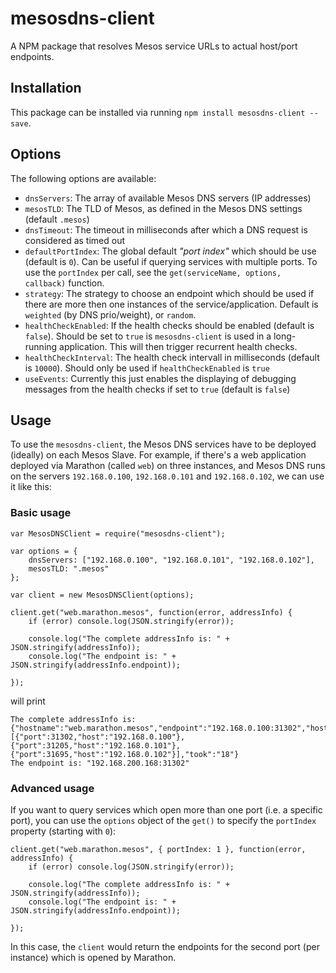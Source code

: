 # mesosdns-client
A NPM package that resolves Mesos service URLs to actual host/port endpoints.

## Installation

This package can be installed via running `npm install mesosdns-client --save`.

## Options

The following options are available:

- `dnsServers`: The array of available Mesos DNS servers (IP addresses)
- `mesosTLD`: The TLD of Mesos, as defined in the Mesos DNS settings (default `.mesos`)
- `dnsTimeout`: The timeout in milliseconds after which a DNS request is considered as timed out
- `defaultPortIndex`: The global default *"port index"* which should be use (default is `0`). Can be useful if querying services with multiple ports. To use the `portIndex` per call, see the `get(serviceName, options, callback)` function.  
- `strategy`: The strategy to choose an endpoint which should be used if there are more then one instances of the service/application. Default is `weighted` (by DNS prio/weight), or `random`.   
- `healthCheckEnabled`: If the health checks should be enabled (default is `false`). Should be set to `true` is `mesosdns-client` is used in a long-running application. This will then trigger recurrent health checks.
- `healthCheckInterval`: The health check intervall in milliseconds (default is `10000`). Should only be used if `healthCheckEnabled` is `true`
- `useEvents`: Currently this just enables the displaying of debugging messages from the health checks if set to `true` (default is `false`) 

## Usage

To use the `mesosdns-client`, the Mesos DNS services have to be deployed (ideally) on each Mesos Slave. For example, if there's a web application deployed via Marathon (called `web`) on three instances, 
and Mesos DNS runs on the servers `192.168.0.100`, `192.168.0.101` and `192.168.0.102`, we can use it like this:

### Basic usage

```
var MesosDNSClient = require("mesosdns-client");

var options = {
    dnsServers: ["192.168.0.100", "192.168.0.101", "192.168.0.102"],
    mesosTLD: ".mesos"
};

var client = new MesosDNSClient(options);

client.get("web.marathon.mesos", function(error, addressInfo) {
    if (error) console.log(JSON.stringify(error));
    
    console.log("The complete addressInfo is: " + JSON.stringify(addressInfo));
    console.log("The endpoint is: " + JSON.stringify(addressInfo.endpoint));
    
});
```

will print

```
The complete addressInfo is: {"hostname":"web.marathon.mesos","endpoint":"192.168.0.100:31302","host":"192.168.0.100","port":31302,"allEndpoints":[{"port":31302,"host":"192.168.0.100"},{"port":31205,"host":"192.168.0.101"},{"port":31695,"host":"192.168.0.102"}],"took":"18"}
The endpoint is: "192.168.200.168:31302"
```

### Advanced usage

If you want to query services which open more than one port (i.e. a specific port), you can use the `options` object of the `get()` to specify the `portIndex` property (starting with `0`):

```
client.get("web.marathon.mesos", { portIndex: 1 }, function(error, addressInfo) {
    if (error) console.log(JSON.stringify(error));
    
    console.log("The complete addressInfo is: " + JSON.stringify(addressInfo));
    console.log("The endpoint is: " + JSON.stringify(addressInfo.endpoint));
    
});
```

In this case, the `client` would return the endpoints for the second port (per instance) which is opened by Marathon.